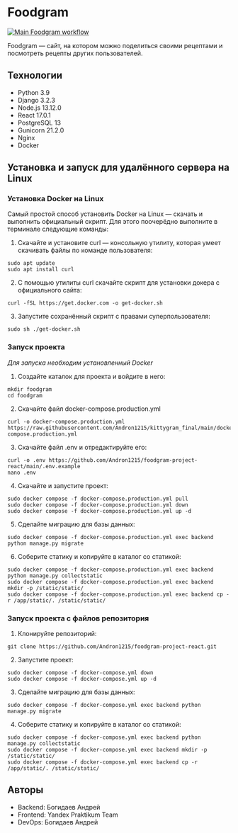 # Foodgram

[![Main Foodgram workflow](https://github.com/Andron1215/foodgram-project-react/actions/workflows/main.yml/badge.svg?branch=master)](https://github.com/Andron1215/foodgram-project-react/actions/workflows/main.yml)

Foodgram — сайт, на котором можно поделиться своими рецептами и посмотреть рецепты других пользователей.

## Технологии

- Python 3.9
- Django 3.2.3
- Node.js 13.12.0
- React 17.0.1
- PostgreSQL 13
- Gunicorn 21.2.0
- Nginx
- Docker

## Установка и запуск для удалённого сервера на Linux

### Установка Docker на Linux

Cамый простой способ установить Docker на Linux — скачать и выполнить официальный скрипт. Для этого поочерёдно выполните в терминале следующие команды:
1) Скачайте и установите curl — консольную утилиту, которая умеет скачивать файлы по команде пользователя:
```
sudo apt update
sudo apt install curl
```
2) С помощью утилиты curl скачайте скрипт для установки докера с официального сайта:
```
curl -fSL https://get.docker.com -o get-docker.sh 
```
3) Запустите сохранённый скрипт с правами суперпользователя:
```
sudo sh ./get-docker.sh
```

### Запуск проекта

*Для запуска необходим установленный Docker*
1) Создайте каталок для проекта и войдите в него:
```
mkdir foodgram
cd foodgram
```
2) Скачайте файл docker-compose.production.yml
```
curl -o docker-compose.production.yml https://raw.githubusercontent.com/Andron1215/kittygram_final/main/docker-compose.production.yml
```
3) Скачайте файл .env и отредактируйте его:
```
curl -o .env https://github.com/Andron1215/foodgram-project-react/main/.env.example
nano .env
```
4) Скачайте и запустите проект:
```
sudo docker compose -f docker-compose.production.yml pull
sudo docker compose -f docker-compose.production.yml down
sudo docker compose -f docker-compose.production.yml up -d
```
5) Сделайте миграцию для базы данных:
```
sudo docker compose -f docker-compose.production.yml exec backend python manage.py migrate
```
6) Соберите статику и копируйте в каталог со статикой:
```
sudo docker compose -f docker-compose.production.yml exec backend python manage.py collectstatic
sudo docker compose -f docker-compose.production.yml exec backend mkdir -p /static/static/
sudo docker compose -f docker-compose.production.yml exec backend cp -r /app/static/. /static/static/
```

### Запуск проекта с файлов репозитория

1) Клонируйте репозиторий:
```
git clone https://github.com/Andron1215/foodgram-project-react.git
```
2) Запустите проект:
```
sudo docker compose -f docker-compose.yml down
sudo docker compose -f docker-compose.yml up -d
```
3) Сделайте миграцию для базы данных:
```
sudo docker compose -f docker-compose.yml exec backend python manage.py migrate
```
4) Соберите статику и копируйте в каталог со статикой:
```
sudo docker compose -f docker-compose.yml exec backend python manage.py collectstatic
sudo docker compose -f docker-compose.yml exec backend mkdir -p /static/static/
sudo docker compose -f docker-compose.yml exec backend cp -r /app/static/. /static/static/
```

## Авторы

- Backend: Богидаев Андрей
- Frontend: Yandex Praktikum Team
- DevOps: Богидаев Андрей

